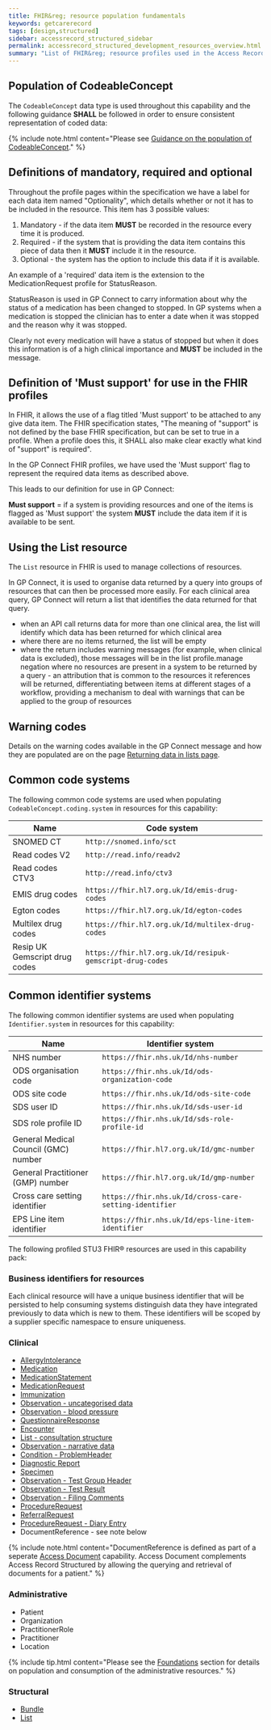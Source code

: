 ```yaml
---
title: FHIR&reg; resource population fundamentals
keywords: getcarerecord
tags: [design,structured]
sidebar: accessrecord_structured_sidebar
permalink: accessrecord_structured_development_resources_overview.html
summary: "List of FHIR&reg; resource profiles used in the Access Record Structured capability pack"
---
```


## Population of CodeableConcept ##

The `CodeableConcept` data type is used throughout this capability and the following guidance **SHALL** be followed in order to ensure consistent representation of coded data:

{% include note.html content="Please see [Guidance on the population of CodeableConcept](pages/accessrecord_structured/GuidanceOnCodeableConcept.pdf)." %}

## Definitions of mandatory, required and optional

Throughout the profile pages within the specification we have a label for each data item named "Optionality", which details whether or not it has to be included in the resource. This item has 3 possible values:

1. Mandatory - if the data item **MUST** be recorded in the resource every time it is produced.
2. Required - if the system that is providing the data item contains this piece of data then it **MUST** include it in the resource.
3. Optional - the system has the option to include this data if it is available.

An example of a 'required' data item is the extension to the MedicationRequest profile for StatusReason.

StatusReason is used in GP Connect to carry information about why the status of a medication has been changed to stopped. In GP systems when a medication is stopped the clinician has to enter a date when it was stopped and the reason why it was stopped.

Clearly not every medication will have a status of stopped but when it does this information is of a high clinical importance and **MUST** be included in the message.

## Definition of 'Must support' for use in the FHIR profiles

In FHIR, it allows the use of a flag titled 'Must support' to be attached to any give data item. The FHIR specification states, "The meaning of "support" is not defined by the base FHIR specification, but can be set to true in a profile. When a profile does this, it SHALL also make clear exactly what kind of "support" is required".

In the GP Connect FHIR profiles, we have used the 'Must support' flag to represent the required data items as described above.

This leads to our definition for use in GP Connect:

**Must support** = if a system is providing resources and one of the items is flagged as 'Must support' the system **MUST** include the data item if it is available to be sent.

## Using the List resource ##

The `List` resource in FHIR is used to manage collections of resources.

In GP Connect, it is used to organise data returned by a query into groups of resources that can then be processed more easily. For each clinical area query, GP Connect will return a list that identifies the data returned for that query.

- when an API call returns data for more than one clinical area, the list will identify which data has been returned for which clinical area
- where there are no items returned, the list will be empty
- where the return includes warning messages (for example, when clinical data is excluded), those messages will be in the list profile.manage negation where no resources are present in a system to be returned by a query - an attribution that is common to the resources it references will be returned, differentiating between items at different stages of a workflow, providing a mechanism to deal with warnings that can be applied to the group of resources

## Warning codes

Details on the warning codes available in the GP Connect message and how they are populated are on the page [Returning data in lists page](accessrecord_structured_development_lists_for_message_structure.html). 

## Common code systems ##

The following common code systems are used when populating `CodeableConcept.coding.system` in resources for this capability:

| Name | Code system |
| ----------- | ------ |
| SNOMED CT   | `http://snomed.info/sct` |
| Read codes V2     | `http://read.info/readv2` |
| Read codes CTV3   | `http://read.info/ctv3` |
| EMIS drug codes | `https://fhir.hl7.org.uk/Id/emis-drug-codes` |
| Egton codes | `https://fhir.hl7.org.uk/Id/egton-codes` |
| Multilex drug codes | `https://fhir.hl7.org.uk/Id/multilex-drug-codes` |
| Resip UK Gemscript drug codes | `https://fhir.hl7.org.uk/Id/resipuk-gemscript-drug-codes` |

## Common identifier systems ##

The following common identifier systems are used when populating `Identifier.system` in resources for this capability:

| Name | Identifier system |
| ---------- | -------- |
| NHS number | `https://fhir.nhs.uk/Id/nhs-number` |
| ODS organisation code | `https://fhir.nhs.uk/Id/ods-organization-code` |
| ODS site code | `https://fhir.nhs.uk/Id/ods-site-code` |
| SDS user ID | `https://fhir.nhs.uk/Id/sds-user-id` |
| SDS role profile ID | `https://fhir.nhs.uk/Id/sds-role-profile-id` |
| General Medical Council (GMC) number | `https://fhir.hl7.org.uk/Id/gmc-number` |
| General Practitioner (GMP) number | `https://fhir.hl7.org.uk/Id/gmp-number` |
| Cross care setting identifier | `https://fhir.nhs.uk/Id/cross-care-setting-identifier` |
| EPS Line item identifier | `https://fhir.nhs.uk/Id/eps-line-item-identifier` |


The following profiled <span class="stu3">STU3</span> FHIR&reg; resources are used in this capability pack:

### Business identifiers for resources

Each clinical resource will have a unique business identifier that will be persisted to help consuming systems distinguish data they have integrated previously to data which is new to them. These identifiers will be scoped by a supplier specific namespace to ensure uniqueness.

### Clinical ###

* [AllergyIntolerance](accessrecord_structured_development_allergyintolerance.html)
* [Medication](accessrecord_structured_development_medication.html)
* [MedicationStatement](accessrecord_structured_development_medicationstatement.html)
* [MedicationRequest](accessrecord_structured_development_medicationrequest.html)
* [Immunization](accessrecord_structured_development_immunization.html)
* [Observation - uncategorised data](accessrecord_structured_development_observation_uncategorisedData.html)
* [Observation - blood pressure](accessrecord_structured_development_observation_bloodpressure.html)
* [QuestionnaireResponse](accessrecord_structured_development_questionnaireresponse.html)
* [Encounter](accessrecord_structured_development_encounter.html)
* [List - consultation structure](accessrecord_structured_development_list_consultation.html)
* [Observation - narrative data](accessrecord_structured_development_guidance_observation_narrative.html)
* [Condition - ProblemHeader](accessrecord_structured_problems.html)
* [Diagnostic Report](accessrecord_structured_development_diagnosticreport.html)
* [Specimen](accessrecord_structured_development_specimen.html)
* [Observation - Test Group Header](accessrecord_structured_development_observation_testgroup.html)
* [Observation - Test Result](accessrecord_structured_development_observation_testresult.html)
* [Observation - Filing Comments](accessrecord_structured_development_observation_filingcomments.html)
* [ProcedureRequest](accessrecord_structured_development_procedurerequest.html)
* [ReferralRequest](accessrecord_structured_development_referralrequest.html)
* [ProcedureRequest - Diary Entry](accessrecord_structured_development_diaryentry.html)
* DocumentReference - see note below

{% include note.html content="DocumentReference is defined as part of a seperate [Access Document](access_documents.html) capability. Access Document complements Access Record Structured by allowing the querying and retrieval of documents for a patient." %}

### Administrative ###

* Patient
* Organization
* PractitionerRole
* Practitioner
* Location

{% include tip.html content="Please see the [Foundations](foundations.html) section for details on population and consumption of the administrative resources." %}

### Structural ###

* [Bundle](accessrecord_structured_development_bundle.html)
* [List](accessrecord_structured_development_list.html)
